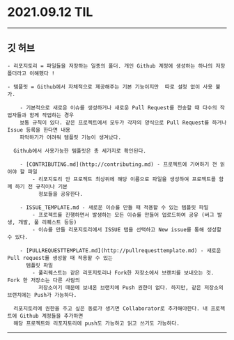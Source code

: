 2021.09.12 TIL
===
---
깃 허브
--
    - 리포지토리 = 파일들을 저장하는 일종의 폴더. 개인 Github 계정에 생성하는 하나의 저장 폴더라고 이해했다 !

    - 템플릿 = Github에서 자체적으로 제공해주는 기본 기능이지만  따로 설정 없이 사용 불가.  

        - 기본적으로 새로운 이슈를 생성하거나 새로운 Pull Request를 전송할 때 다수의 작업자들과 함께 작업하는 경우
        보통 규칙이 있다. 같은 프로젝트에서 모두가 각자의 양식으로 Pull Request를 하거나 Issue 등록을 한다면 내용 
        파악하기가 어려워 템플릿 기능이 생겨났다.

      Github에서 사용가능한 템플릿은 총 세가지로 확인된다.

        - [CONTRIBUTING.md](http://contributing.md) - 프로젝트에 기여하기 전 읽어야 할 파일
            - 리포지토리 안 프로젝트 최상위에 해당 이름으로 파일을 생성하여 프로젝트를 함께 하기 전 규칙이나 기본
              정보들을 공유한다.

        - ISSUE_TEMPLATE.md - 새로운 이슈를 만들 때 적용할 수 있는 템플릿 파일
            - 프로젝트를 진행하면서 발생하는 모든 이슈를 만들어 업로드하여 공유 (버그 발생, 개발, 풀 리퀘스트 등등)
            - 이슈를 만들 리포지토리에서 ISSUE 탭을 선택하고 New issue를 통해 생성할 수 있다.

        - [PULLREQUESTTEMPLATE.md](http://pullrequesttemplate.md) - 새로운 Pull request를 생성할 때 적용할 수 있는
          템플릿 파일
            - 풀리퀘스트는 같은 리포지토리나 Fork한 저장소에서 브랜치를 보내오는 것. Fork 한 저장소는 다른 사람의 
              저장소이기 때문에 보내온 브랜치에 Push 권한이 없다. 하지만, 같은 저장소의 브랜치에는 Push가 가능하다.

      리포지토리에 권한을 주고 싶은 동료가 생기면 Collaborator로 추가해야한다. 내 프로젝트에 Github 계정들을 추가하면 
      해당 프로젝트와 리포지토리에 push도 가능하고 읽고 쓰기도 가능하다.

----
